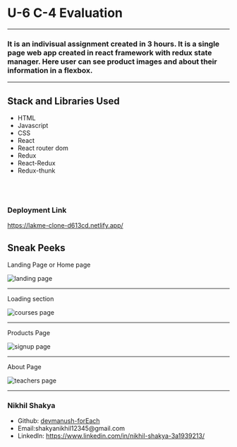 <h1>U-6 C-4 Evaluation</h1>

<hr>

<h3>It is an indivisual assignment created in 3 hours. It is a single page web app created in react framework with redux state manager.
Here user can see product images and about their information in a flexbox.</h3>

<hr>

<h2>Stack and Libraries Used</h2>
<ul>
  <li>HTML</li>
  <li>Javascript</li>
  <li>CSS</li>
  <li>React</li>
  <li>React router dom</li>
  <li>Redux</li>
  <li>React-Redux</li>
  <li>Redux-thunk</li>
</ul>

<br><br>
<h3>Deployment Link</h3>
<a href="https://lakme-clone-d613cd.netlify.app/">https://lakme-clone-d613cd.netlify.app/
</a>


<h2>Sneak Peeks</h2>

<p>Landing Page or Home page</p>
<img src="./readmePics/homepage.png" alt="landing page">

<hr>
<p>Loading section</p>
<img src="./readmePics/trendingpage.png" alt="courses page">

<hr>
<p>Products Page</p>
<img src="./readmePics/signuppage.png" alt="signup page">

<hr>
<p>About Page</p>
<img src="./readmePics/cartpage.png" alt="teachers page">


<hr>



<h3>Nikhil Shakya</h3>
<ul>
  <li>Github:  <a href= "https://github.com/devmanush-forEach" >devmanush-forEach</a></li>
  <li>Email:shakyanikhil12345@gmail.com </li>
  <li>LinkedIn: <a href="https://www.linkedin.com/in/nikhil-shakya-3a1939213/">https://www.linkedin.com/in/nikhil-shakya-3a1939213/ </a></li>
</ul>




